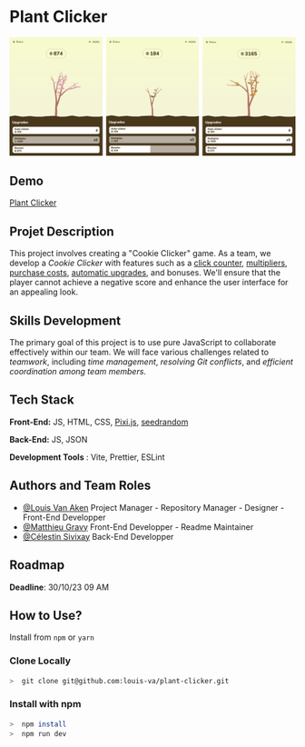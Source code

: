 # Plant Clicker

![screenshot](screenshot.png)

## Demo

[Plant Clicker](https://louis-va.github.io/plant-clicker/)

## Projet Description

This project involves creating a "Cookie Clicker" game. As a team, we develop a _Cookie Clicker_ with features such as a <u>click counter</u>, <u>multipliers</u>, <u>purchase costs</u>, <u>automatic upgrades</u>, and bonuses. We'll ensure that the player cannot achieve a negative score and enhance the user interface for an appealing look.

## Skills Development

The primary goal of this project is to use pure JavaScript to collaborate effectively within our team. We will face various challenges related to _teamwork_, including _time management_, _resolving Git conflicts_, and _efficient coordination among team members_.

## Tech Stack

**Front-End:** JS, HTML, CSS, [Pixi.js](https://pixijs.com/), [seedrandom](https://github.com/davidbau/seedrandom)

**Back-End:** JS, JSON

**Development Tools** : Vite, Prettier, ESLint

## Authors and Team Roles

- [@Louis Van Aken](https://www.github.com/louis-va) Project Manager - Repository Manager - Designer - Front-End Developper
- [@Matthieu Gravy](https://www.github.com/matthieuGravy) Front-End Developper - Readme Maintainer
- [@Célestin Sivixay](https://www.github.com/Yaeshin) Back-End Developper

## Roadmap

**Deadline**: 30/10/23 09 AM

## How to Use?

Install from `npm` or `yarn`

### Clone Locally

```bash
>  git clone git@github.com:louis-va/plant-clicker.git
```

### Install with npm

```bash
>  npm install
>  npm run dev
```